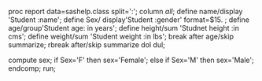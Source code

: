 
proc report data=sashelp.class split=':';
column _all_;
define name/display 'Student :name';
define Sex/ display'Student :gender'  format=$15. ;
define age/group'Student age: in years';
define height/sum 'Studnet height :in cms';
define weight/sum 'Student weight :in  lbs';
break after age/skip summarize;
rbreak after/skip summarize dol dul;

compute  sex;
if Sex='F' then sex='Female';
else if Sex='M' then sex='Male';
endcomp;
run;
